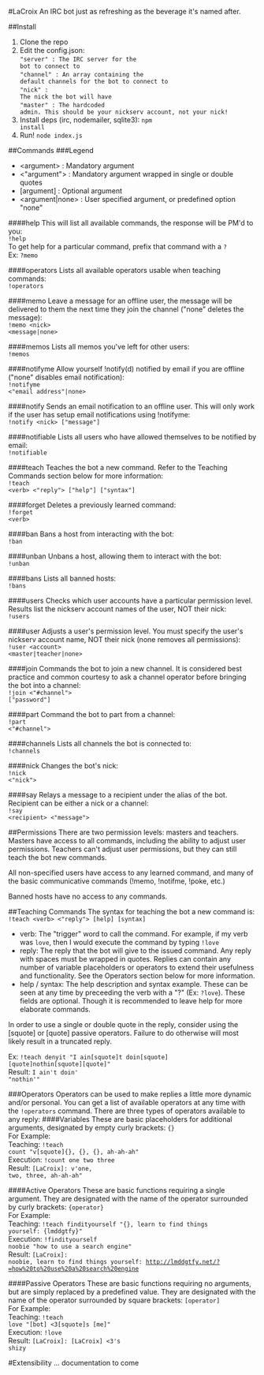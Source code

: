 #LaCroix
An IRC bot just as refreshing as the beverage it's named after.

##Install
1. Clone the repo
2. Edit the config.json:<br/>
<code>"server" : The IRC server for the bot to connect to</code><br/>
<code>"channel" : An array containing the default channels for the bot to connect to</code><br/>
<code>"nick" : The nick the bot will have</code><br/>
<code>"master" : The hardcoded admin. This should be your nickserv account, not your nick!</code>
3. Install deps (irc, nodemailer, sqlite3): <code>npm install</code>
4. Run! <code>node index.js</code>

##Commands
###Legend
- \<argument\> : Mandatory argument
- \<"argument"\> : Mandatory argument wrapped in single or double quotes
- [argument] : Optional argument
- \<argument|none\> : User specified argument, or predefined option "none"

####help
This will list all available commands, the response will be PM'd to you:<br/>
<code>!help</code><br/>
To get help for a particular command, prefix that command with a <code>?</code><br/>
Ex: <code>?memo</code>

####operators
Lists all available operators usable when teaching commands:<br/>
<code>!operators</code>

####memo
Leave a message for an offline user, the message will be delivered to them the next time they join the channel ("none" deletes the message):<br/>
<code>!memo \<nick\> \<message|none\></code>

####memos
Lists all memos you've left for other users:<br/>
<code>!memos</code>

####notifyme
Allow yourself !notify(d) notified by email if you are offline ("none" disables email notification):<br/>
<code>!notifyme \<"email address"|none\></code>

####notify
Sends an email notification to an offline user. This will only work if the user has setup email notifications using !notifyme:<br/>
<code>!notify \<nick\> ["message"]</code>

####notifiable
Lists all users who have allowed themselves to be notified by email:<br/>
<code>!notifiable</code>

####teach
Teaches the bot a new command. Refer to the Teaching Commands section below for more information:<br/>
<code>!teach \<verb\> \<"reply"\> ["help"] ["syntax"]</code>

####forget
Deletes a previously learned command:<br/>
<code>!forget \<verb\></code>

####ban
Bans a host from interacting with the bot:<br/>
<code>!ban <host></code>

####unban
Unbans a host, allowing them to interact with the bot:<br/>
<code>!unban <host></code>

####bans
Lists all banned hosts:<br/>
<code>!bans</code>

####users
Checks which user accounts have a particular permission level. Results list the nickserv account names of the user, NOT their nick:<br/>
<code>!users</code>

####user
Adjusts a user's permission level. You must specify the user's nickserv account name, NOT their nick (none removes all permissions):<br/>
<code>!user \<account\> \<master|teacher|none\></code>

####join
Commands the bot to join a new channel. It is considered best practice and common courtesy to ask a channel operator before bringing the bot into a channel:<br/>
<code>!join \<"#channel"\> ["password"]</code>

####part
Command the bot to part from a channel:<br/>
<code>!part \<"#channel"\></code>

####channels
Lists all channels the bot is connected to:<br/>
<code>!channels</code>

####nick
Changes the bot's nick:<br/>
<code>!nick \<"nick"\></code>

####say
Relays a message to a recipient under the alias of the bot. Recipient can be either a nick or a channel:<br/>
<code>!say \<recipient\> \<"message"\></code>

##Permissions
There are two permission levels: masters and teachers. Masters have access to all commands, including the ability to adjust user permissions. Teachers can't adjust user permissions, but they can still teach the bot new commands.

All non-specified users have access to any learned command, and many of the basic communicative commands (!memo, !notifme, !poke, etc.)

Banned hosts have no access to any commands.

##Teaching Commands
The syntax for teaching the bot a new command is:
<code>!teach \<verb\> \<"reply"\> [help] [syntax]</code>
- verb: The "trigger" word to call the command. For example, if my verb was <code>love</code>, then I would execute the command by typing <code>!love</code>
- reply: The reply that the bot will give to the issued command. Any reply with spaces must be wrapped in quotes. Replies can contain any number of variable placeholders or operators to extend their usefulness and functionality. See the Operators section below for more information.
- help / syntax: The help description and syntax example. These can be seen at any time by preceeding the verb with a "?" (Ex: <code>?love</code>). These fields are optional. Though it is recommended to leave help for more elaborate commands.

In order to use a single or double quote in the reply, consider using the [squote] or [quote] passive operators. Failure to do otherwise will most likely result in a truncated reply.

Ex: <code>!teach denyit "I ain[squote]t doin[squote] [quote]nothin[squote][quote]"</code><br/>
Result: <code>I ain't doin' "nothin'"</code>

###Operators
Operators can be used to make replies a little more dynamic and/or personal. You can get a list of available operators at any time with the <code>!operators</code> command.
There are three types of operators available to any reply:
####Variables
These are basic placeholders for additional arguments, designated by empty curly brackets: <code>{}</code><br/>
For Example:<br/>
Teaching: <code>!teach count "v[squote]{}, {}, {}, ah-ah-ah"</code><br/>
Execution: <code>!count one two three</code><br/>
Result: <code>[LaCroix]: v'one, two, three, ah-ah-ah"</code><br/>

####Active Operators
These are basic functions requiring a single argument. They are designated with the name of the operator surrounded by curly brackets: <code>{operator}</code><br/>
For Example:<br/>
Teaching: <code>!teach findityourself "{}, learn to find things yourself: {lmddgtfy}"</code><br/>
Execution: <code>!findityourself noobie "how to use a search engine"</code><br/>
Result: <code>[LaCroix]: noobie, learn to find things yourself: http://lmddgtfy.net/?=how%20to%20use%20a%20search%20engine</code><br/>

####Passive Operators
These are basic functions requiring no arguments, but are simply replaced by a predefined value. They are designated with the name of the operator surrounded by square brackets: <code>[operator]</code><br/>
For Example:<br/>
Teaching: <code>!teach love "[bot] <3[squote]s [me]"</code><br/>
Execution: <code>!love</code><br/>
Result: <code>[LaCroix]: [LaCroix] <3's shizy</code><br/>

#Extensibility
... documentation to come
